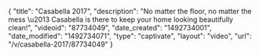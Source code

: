 {
    "title": "Casabella 2017",
    "description": "No matter the floor, no matter the mess \u2013 Casabella is there to keep your home looking beautifully clean!",
    "videoid": "87734049",
    "date_created": "1492734001",
    "date_modified": "1492734071",
    "type": "captivate",
    "layout": "video",
    "url": "\/v\/casabella-2017\/87734049"
}